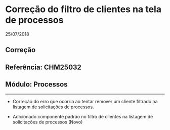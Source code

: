 # Correção do filtro de clientes na tela de processos
25/07/2018
## Correção
## Referência: CHM25032
## Módulo: Processos
***

* Correção do erro que ocorria ao tentar remover um cliente filtrado na listagem de solicitações de processos.

* Adicionado componente padrão no filtro de clientes na listagem de solicitações de processos (Novo)